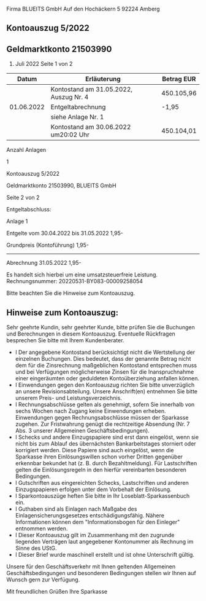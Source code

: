 <!-- image -->

Firma BLUEITS GmbH Auf den Hochäckern 5 92224 Amberg

## Kontoauszug 5/2022

## Geldmarktkonto 21503990

1. Juli 2022 Seite 1 von 2

| Datum      | Erläuterung                            | Betrag EUR   |
|------------|----------------------------------------|--------------|
|            | Kontostand am 31.05.2022, Auszug Nr. 4 | 450.105,96   |
| 01.06.2022 | Entgeltabrechnung                      | -1,95        |
|            | siehe Anlage Nr. 1                     |              |
|            | Kontostand am 30.06.2022 um20:02 Uhr   | 450.104,01   |

Anzahl Anlagen

1

<!-- image -->

Kontoauszug 5/2022

Geldmarktkonto 21503990,   BLUEITS GmbH

Seite 2 von 2

Entgeltabschluss:

Anlage     1

Entgelte vom 30.04.2022 bis 31.05.2022                               1,95-

Grundpreis (Kontoführung)                              1,95-

--------------

Abrechnung 31.05.2022                                                1,95-

Es handelt sich hierbei um eine umsatzsteuerfreie Leistung. Rechnungsnummer: 20220531-BY083-00009258054

Bitte beachten Sie die Hinweise zum Kontoauszug.

## Hinweise zum Kontoauszug:

Sehr geehrte Kundin, sehr geehrter Kunde, bitte prüfen Sie die Buchungen und Berechnungen in diesem Kontoauszug. Eventuelle Rückfragen besprechen Sie bitte mit Ihrem Kundenberater.

- l Der angegebene Kontostand berücksichtigt nicht die Wertstellung der einzelnen Buchungen. Dies bedeutet, dass der genannte Betrag nicht dem für die Zinsrechnung maßgeblichen Kontostand entsprechen muss und bei Verfügungen möglicherweise Zinsen für die Inanspruchnahme einer eingeräumten oder geduldeten Kontoüberziehung anfallen können.
- l Einwendungen gegen den Kontoauszug richten Sie bitte unverzüglich an unsere Revisionsabteilung. Unsere Anschrift(en) entnehmen Sie bitte unserem Preis- und Leistungsverzeichnis.
- l Rechnungsabschlüsse gelten als genehmigt, sofern Sie innerhalb von sechs Wochen nach Zugang keine Einwendungen erheben. Einwendungen gegen Rechnungsabschlüsse müssen der Sparkasse zugehen. Zur Fristwahrung genügt die rechtzeitige Absendung (Nr. 7 Abs. 3 unserer Allgemeinen Geschäftsbedingungen).
- l Schecks und andere Einzugspapiere sind erst dann eingelöst, wenn sie nicht bis zum Ablauf des übernächsten Bankarbeitstages storniert oder korrigiert werden. Diese Papiere sind auch eingelöst, wenn die Sparkasse ihren Einlösungswillen schon vorher Dritten gegenüber erkennbar bekundet hat (z. B. durch Bezahltmeldung). Für Lastschriften gelten die Einlösungsregeln in den hierfür vereinbarten besonderen Bedingungen.
- l Gutschriften aus eingereichten Schecks, Lastschriften und anderen Einzugspapieren erfolgen unter dem Vorbehalt der Einlösung.
- l Sparkontoauszüge heften Sie bitte in Ihr Loseblatt-Sparkassenbuch ein.
- l Guthaben sind als Einlagen nach Maßgabe des Einlagensicherungsgesetzes entschädigungsfähig. Nähere Informationen können dem "Informationsbogen für den Einleger" entnommen werden.
- l Dieser Kontoauszug gilt im Zusammenhang mit den zugrunde liegenden Verträgen laut angegebener Kontonummer als Rechnung im Sinne des UStG.
- l Dieser Brief wurde maschinell erstellt und ist ohne Unterschrift gültig.

Unsere für den Geschäftsverkehr mit Ihnen geltenden Allgemeinen Geschäftsbedingungen und besonderen Bedingungen stellen wir Ihnen auf Wunsch gern zur Verfügung.

Mit freundlichen Grüßen Ihre Sparkasse